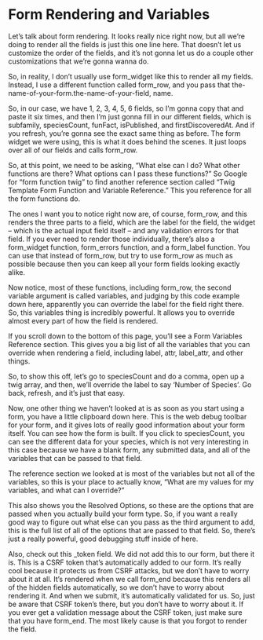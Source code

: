 # Form Rendering and Variables

Let’s talk about form rendering. It looks really nice right now, but all we’re doing to render all the fields is just this one line here. That doesn’t let us customize the order of the fields, and it’s not gonna let us do a couple other customizations that we’re gonna wanna do.

So, in reality, I don’t usually use form_widget like this to render all my fields. Instead, I use a different function called form_row, and you pass that the-name-of-your-form.the-name-of-your-field, name.

So, in our case, we have 1, 2, 3, 4, 5, 6 fields, so I’m gonna copy that and paste it six times, and then I’m just gonna fill in our different fields, which is subfamily, speciesCount, funFact, isPublished, and firstDiscoveredAt. And if you refresh, you’re gonna see the exact same thing as before. The form widget we were using, this is what it does behind the scenes. It just loops over all of our fields and calls form_row. 

So, at this point, we need to be asking, “What else can I do? What other functions are there? What options can I pass these functions?” So Google for “form function twig” to find another reference section called “Twig Template Form Function and Variable Reference.” This you reference for all the form functions do. 

The ones I want you to notice right now are, of course, form_row, and this renders the three parts to a field, which are the label for the field, the widget – which is the actual input field itself – and any validation errors for that field. If you ever need to render those individually, there’s also a form_widget function, form_errors function, and a form_label function. You can use that instead of form_row, but try to use form_row as much as possible because then you can keep all your form fields looking exactly alike.

Now notice, most of these functions, including form_row, the second variable argument is called variables, and judging by this code example down here, apparently you can override the label for the field right there. So, this variables thing is incredibly powerful. It allows you to override almost every part of how the field is rendered.

If you scroll down to the bottom of this page, you’ll see a Form Variables Reference section. This gives you a big list of all the variables that you can override when rendering a field, including label, attr, label_attr, and other things.

So, to show this off, let’s go to speciesCount and do a comma, open up a twig array, and then, we’ll override the label to say ‘Number of Species’. Go back, refresh, and it’s just that easy.

Now, one other thing we haven’t looked at is as soon as you start using a form, you have a little clipboard down here. This is the web debug toolbar for your form, and it gives lots of really good information about your form itself. You can see how the form is built. If you click to speciesCount, you can see the different data for your species, which is not very interesting in this case because we have a blank form, any submitted data, and all of the variables that can be passed to that field.

The reference section we looked at is most of the variables but not all of the variables, so this is your place to actually know, “What are my values for my variables, and what can I override?”

This also shows you the Resolved Options, so these are the options that are passed when you actually build your form type. So, if you want a really good way to figure out what else can you pass as the third argument to add, this is the full list of all of the options that are passed to that field. So, there’s just a really powerful, good debugging stuff inside of here.

Also, check out this _token field. We did not add this to our form, but there it is. This is a CSRF token that’s automatically added to our form. It’s really cool because it protects us from CSRF attacks, but we don’t have to worry about it at all. It’s rendered when we call form_end because this renders all of the hidden fields automatically, so we don’t have to worry about rendering it. And when we submit, it’s automatically validated for us. So, just be aware that CSRF token’s there, but you don’t have to worry about it. If you ever get a validation message about the CSRF token, just make sure that you have form_end. The most likely cause is that you forgot to render the field.
